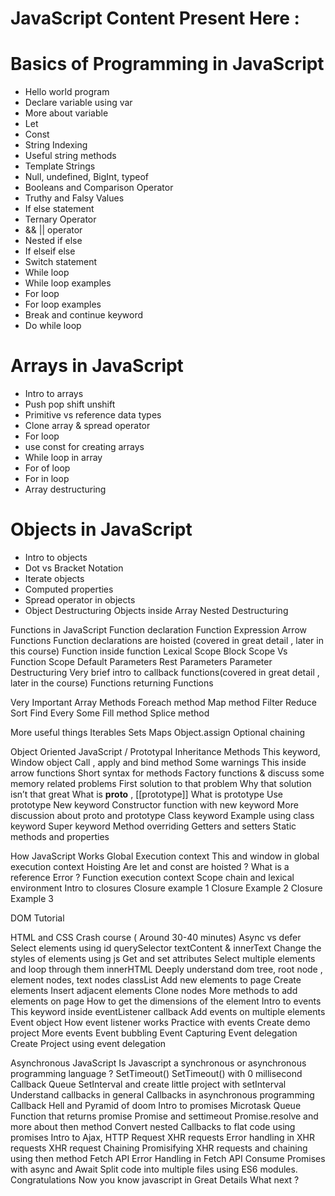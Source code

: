 # JavaScript Content Present Here :
# Basics of Programming in JavaScript
- Hello world program
- Declare variable using var
- More about variable
- Let
- Const
- String Indexing
- Useful string methods
- Template Strings
- Null, undefined, BigInt, typeof
- Booleans and Comparison Operator
- Truthy and Falsy Values
- If else statement
- Ternary Operator
- && || operator
- Nested if else
- If elseif else
- Switch statement
- While loop 
- While loop examples
- For loop
- For loop examples
- Break and continue keyword
- Do while loop

# Arrays in JavaScript
- Intro to arrays
- Push pop shift unshift
- Primitive vs reference data types
- Clone array & spread operator
- For loop
- use const for creating arrays
- While loop in array
- For of loop
- For in loop
- Array destructuring

# Objects in JavaScript
- Intro to objects
- Dot vs Bracket Notation
- Iterate objects
- Computed properties
- Spread operator in objects
- Object Destructuring
Objects inside Array
Nested Destructuring

Functions in JavaScript
Function declaration
Function Expression
Arrow Functions
Function declarations are hoisted  (covered in great detail , later in this course)
Function inside function
Lexical Scope
Block Scope Vs Function Scope
Default Parameters
Rest Parameters
Parameter Destructuring
Very brief intro to callback functions(covered in great detail , later in the course)
Functions returning Functions 

Very Important Array Methods
Foreach method
Map method
Filter
Reduce
Sort
Find
Every
Some
Fill method
Splice method


More useful things 
Iterables
Sets
Maps
Object.assign
Optional chaining


Object Oriented JavaScript / Prototypal Inheritance
Methods
This keyword, Window object
Call , apply and bind method
Some warnings
This inside arrow functions
Short syntax for methods
Factory functions & discuss some memory related problems
First solution to that problem
Why that solution isn’t that great
What is __proto__ , [[prototype]]
What is prototype
Use prototype
New keyword
Constructor function with new keyword
More discussion about proto and prototype
Class keyword
Example using class keyword
Super keyword
Method overriding
Getters and setters
Static methods and properties

How JavaScript Works
Global Execution context
This and window in global execution context
Hoisting
Are let and const are hoisted ? What is a reference Error ? 
Function execution context
Scope chain and lexical environment
Intro to closures
Closure example 1
Closure Example 2
Closure Example 3

DOM Tutorial

HTML and CSS Crash course ( Around 30-40 minutes)
Async vs defer
Select elements using id
querySelector
textContent & innerText
Change the styles of elements using js
Get and set attributes
Select multiple elements and loop through them
innerHTML
Deeply understand dom tree, root node , element nodes, text nodes
classList
Add new elements to page
Create elements
Insert adjacent elements
Clone nodes
More methods to add elements on page
How to get the dimensions of the element
Intro to events
This keyword inside eventListener callback
Add events on multiple elements
Event object
How event listener works
Practice with events
Create demo project
More events
Event bubbling
Event Capturing
Event delegation 
Create Project using event delegation

Asynchronous JavaScript
Is Javascript a synchronous or asynchronous programming language ? 
SetTimeout()
SetTimeout() with 0 millisecond
Callback Queue
SetInterval and create little project with setInterval
Understand callbacks in general
Callbacks in asynchronous programming 
Callback Hell and Pyramid of doom
Intro to promises
Microtask Queue
Function that returns promise
Promise and settimeout
Promise.resolve and more about then method
Convert nested Callbacks to flat code using promises
Intro to Ajax, HTTP Request
XHR requests
Error handling in XHR requests
XHR request Chaining 
Promisifying XHR requests and chaining using then method
Fetch API
Error Handling in Fetch API
Consume Promises with async and Await
Split code into multiple files using ES6 modules.
Congratulations 
Now you know javascript in Great Details
What next ? 


